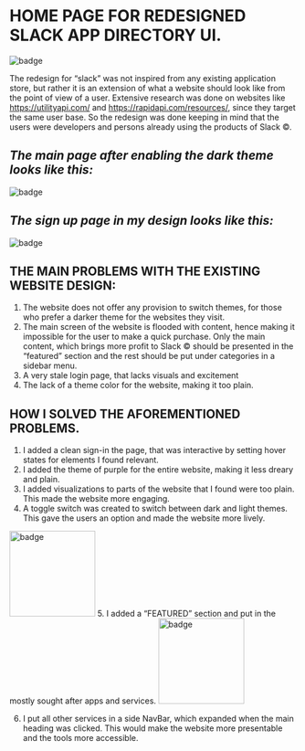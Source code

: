 # HOME PAGE FOR REDESIGNED SLACK APP DIRECTORY UI.
  <img  alt="badge" src="https://user-images.githubusercontent.com/54572908/126045847-1beec5c0-7953-4187-b3fd-94bd5a909182.png">

The redesign for “slack” was not inspired from any existing application store, but rather it is an extension of what a website should look like from the point of view of a user.
Extensive research was done on websites like https://utilityapi.com/ and https://rapidapi.com/resources/, since they target the same user base. So the redesign was done keeping in mind that the users were developers and persons already using the products of Slack ©.


## _The main page after enabling the dark theme looks like this:_

 <img  alt="badge" src="https://user-images.githubusercontent.com/54572908/126045776-783d57e1-cf07-4bdd-8f08-05afc3895f42.png">
 
 ## _The sign up page in my design looks like this:_
 
  <img  alt="badge" src="https://user-images.githubusercontent.com/54572908/126045819-a3da2faa-5652-4edc-806e-b73c21a9f700.png">
  

## THE MAIN PROBLEMS WITH THE EXISTING WEBSITE DESIGN:
1. The website does not offer any provision to switch themes, for those who prefer a darker theme for the websites they visit.
2. The main screen of the website is flooded with content, hence making it impossible for the user to make a quick purchase. Only the main content, which brings more profit to Slack © should be presented in the “featured” section and the rest should be put under categories in a sidebar menu.
3. A very stale login page, that lacks visuals and excitement
4. The lack of a theme color for the website, making it too plain.


## HOW I SOLVED THE AFOREMENTIONED PROBLEMS.
1. I added a clean sign-in the page, that was interactive by setting hover states for elements I found relevant.
2. I added the theme of purple for the entire website, making it less dreary and plain.
3. I added visualizations to parts of the website that I found were too plain. This made the
website more engaging.
4. A toggle switch was created to switch between dark and light themes. This gave the
users an option and made the website more lively.
 <img width="150px" alt="badge" src="https://user-images.githubusercontent.com/54572908/126045950-e84cee49-c3de-4994-ab68-e117860d1f0b.png">
5. I added a “FEATURED” section and put in the mostly sought after apps and services.
 <img width="150px" alt="badge" src="https://user-images.githubusercontent.com/54572908/126046028-b3560fd4-8ded-474d-8dcf-ccf300b655f3.png">




6. I put all other services in a side NavBar, which expanded when the main heading was
clicked. This would make the website more presentable and the tools more accessible.


  
  
  
  

 
 
 



